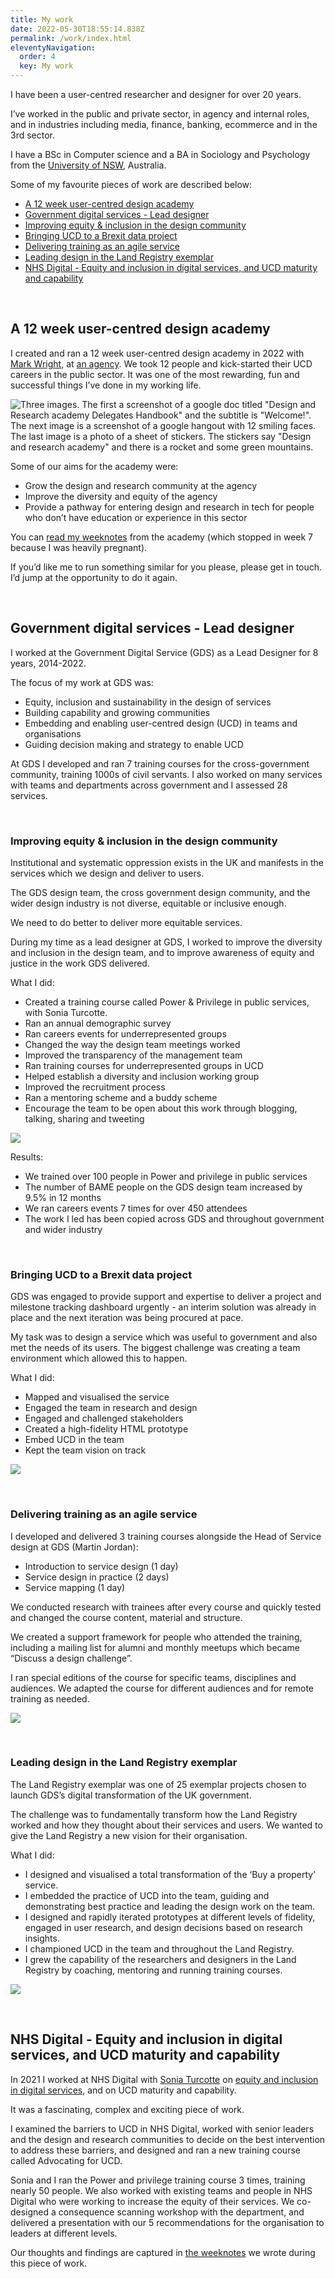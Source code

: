 ```yaml
---
title: My work
date: 2022-05-30T18:55:14.838Z
permalink: /work/index.html
eleventyNavigation:
  order: 4
  key: My work
---
```

I have been a user-centred researcher and designer for over 20 years. 

I’ve worked in the public and private sector, in agency and internal roles, and in industries including media, finance, banking, ecommerce and in the 3rd sector.

I have a BSc in Computer science and a BA in Sociology and Psychology from the [University of NSW](https://www.unsw.edu.au/), Australia.

Some of my favourite pieces of work are described below: 

* [A 12 week user-centred design academy](#academy)
* [Government digital services - Lead designer](#gds)
* [Improving equity & inclusion in the design community](#equity) 
* [Bringing UCD to a Brexit data project](#brexit)
* [Delivering training as an agile service](#training)
* [Leading design in the Land Registry exemplar](#land)
* [NHS Digital - Equity and inclusion in digital services, and UCD maturity and capability](#nhs)

<br />

<a name="academy"></a>

## A 12 week user-centred design academy

I created and ran a 12 week user-centred design academy in 2022 with [Mark Wright](https://mrkwrght.com/), at [an agency](https://www.madetech.com/careers/academy/design-and-user-research/). We took 12 people and kick-started their UCD careers in the public sector. It was one of the most rewarding, fun and successful things I’ve done in my working life. 

![Three images. The first a screenshot of a google doc titled "Design and Research academy Delegates Handbook" and the subtitle is "Welcome!". The next image is a screenshot of a google hangout with 12 smiling faces. The last image is a photo of a sheet of stickers. The stickers say "Design and research academy" and there is a rocket and some green mountains.](/static/img/ucd-academy.jpg)

Some of our aims for the academy were: 

* Grow the design and research community at the agency
* Improve the diversity and equity of the agency
* Provide a pathway for entering design and research in tech for people who don’t have education or experience in this sector

You can [read my weeknotes](https://docs.google.com/document/d/1BcU3eVhWur_ww8a9P3u_M17HlZQeay-JuhR5zlLwIyQ/edit?usp=sharing) from the academy (which stopped in week 7 because I was heavily pregnant). 

If you’d like me to run something similar for you please, please get in touch. I’d jump at the opportunity to do it again. 

<br />

<a name="gds"></a>

## Government digital services - Lead designer

I worked at the Government Digital Service (GDS) as a Lead Designer for 8 years, 2014-2022. 

The focus of my work at GDS was:

* Equity, inclusion and sustainability in the design of services
* Building capability and growing communities
* Embedding and enabling user-centred design (UCD) in teams and organisations
* Guiding decision making and strategy to enable UCD 

At GDS I developed and ran 7 training courses for the cross-government community, training 1000s of civil servants. I also worked on many services with teams and departments across government and I assessed 28 services.

<br />

<a name="equity"></a>

### Improving equity & inclusion in the design community

Institutional and systematic oppression exists in the UK and manifests in the services which we design and deliver to users. 

The GDS design team, the cross government design community, and the wider design industry is not diverse, equitable or inclusive enough.

We need to do better to deliver more equitable services.

During my time as a lead designer at GDS, I worked to improve the diversity and inclusion in the design team, and to improve awareness of equity and justice in the work GDS delivered. 

What I did:

* Created a training course called Power & Privilege in public services, with Sonia Turcotte.  
* Ran an annual demographic survey 
* Ran careers events for underrepresented groups
* Changed the way the design team meetings worked 
* Improved the transparency of the management team
* Ran training courses for underrepresented groups in UCD
* Helped establish a diversity and inclusion working group
* Improved the recruitment process
* Ran a mentoring scheme and a buddy scheme
* Encourage the team to be open about this work through blogging, talking, sharing and tweeting

![](/static/img/careers-event.jpg)

Results:

* We trained over 100 people in Power and privilege in public services
* The number of BAME people on the GDS design team increased by 9.5% in 12 months
* We ran careers events 7 times for over 450 attendees
* The work I led has been copied across GDS and throughout government and wider industry

<br />

<a name="brexit"></a>

### Bringing UCD to a Brexit data project

GDS was engaged to provide support and expertise to deliver a project and milestone tracking dashboard urgently - an interim solution was already in place and the next iteration was being procured at pace.

My task was to design a service which was useful to government and also met the needs of its users. The biggest challenge was creating a team environment which allowed this to happen. 

What I did:

* Mapped and visualised the service
* Engaged the team in research and design
* Engaged and challenged stakeholders
* Created a high-fidelity HTML prototype
* Embed UCD in the team
* Kept the team vision on track

![](/static/img/brexit.jpg)

<br />

<a name="training"></a>

### Delivering training as an agile service

I developed and delivered 3 training courses alongside the Head of Service design at GDS (Martin Jordan):

* Introduction to service design (1 day)
* Service design in practice (2 days)
* Service mapping (1 day)

We conducted research with trainees after every course and quickly tested and changed the course content, material and structure.

We created a support framework for people who attended the training, including a mailing list for alumni and monthly meetups which became “Discuss a design challenge”.

I ran special editions of the course for specific teams, disciplines and audiences. We adapted the course for different audiences and for remote training as needed.

![](/static/img/training.jpg)

<br />

**<a name="land"></a>**

### Leading design in the Land Registry exemplar

The Land Registry exemplar was one of 25 exemplar projects chosen to launch GDS’s digital transformation of the UK government.

The challenge was to fundamentally transform how the Land Registry worked and how they thought about their services and users. We wanted to give the Land Registry a new vision for their organisation. 

What I did:

* I designed and visualised a total transformation of the ‘Buy a property’ service. 
* I embedded the practice of UCD into the team, guiding and demonstrating best practice and leading the design work on the team. 
* I designed and rapidly iterated prototypes at different levels of fidelity, engaged in user research, and design decisions based on research insights.
* I championed UCD in the team and throughout the Land Registry. 
* I grew the capability of the researchers and designers in the Land Registry by coaching, mentoring and running training courses.

![](/static/img/landreg.jpg)

<br />

**<a name="nhs"></a>**

## NHS Digital - Equity and inclusion in digital services, and UCD maturity and capability

In 2021 I worked at NHS Digital with [Sonia Turcotte](https://soniaturcotte.com/) on [equity and inclusion in digital services](https://docs.google.com/document/d/1dAqglXGTuYjadNg8RkNFtOFqfNgm2jbzGjZwEU3C_Eg/edit?usp=share_link), and on UCD maturity and capability. 

It was a fascinating, complex and exciting piece of work. 

I examined the barriers to UCD in NHS Digital, worked with senior leaders and the design and research communities to decide on the best intervention to address these barriers, and designed and ran a new training course called Advocating for UCD. 

Sonia and I ran the Power and privilege training course 3 times, training nearly 50 people. We also worked with existing teams and people in NHS Digital who were working to increase the equity of their services. We co-designed a consequence scanning workshop with the department, and delivered a presentation with our 5 recommendations for the organisation to leaders at different levels. 

Our thoughts and findings are captured in [the weeknotes](https://docs.google.com/document/d/1dAqglXGTuYjadNg8RkNFtOFqfNgm2jbzGjZwEU3C_Eg/edit?usp=share_link) we wrote during this piece of work.